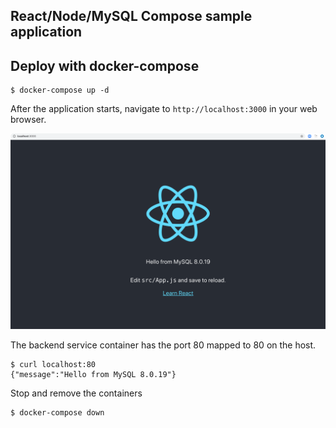 ## React/Node/MySQL Compose sample application
## Deploy with docker-compose

```
$ docker-compose up -d
```


After the application starts, navigate to `http://localhost:3000` in your web browser.

![page](./output.png)

The backend service container has the port 80 mapped to 80 on the host.
```
$ curl localhost:80
{"message":"Hello from MySQL 8.0.19"}
```

Stop and remove the containers
```
$ docker-compose down
```
